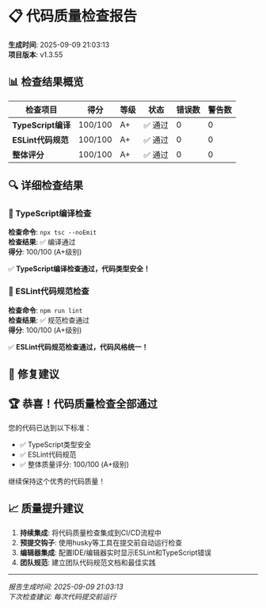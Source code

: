 # 📋 代码质量检查报告

**生成时间**: 2025-09-09 21:03:13  
**项目版本**: v1.3.55

## 📊 检查结果概览

| 检查项目 | 得分 | 等级 | 状态 | 错误数 | 警告数 |
|---------|------|------|------|--------|--------|
| **TypeScript编译** | 100/100 | A+ | ✅ 通过 | 0 | 0 |
| **ESLint代码规范** | 100/100 | A+ | ✅ 通过 | 0 | 0 |
| **整体评分** | 100/100 | A+ | ✅ 通过 | 0 | 0 |

## 🔍 详细检查结果

### 📝 TypeScript编译检查

**检查命令**: `npx tsc --noEmit`  
**检查结果**: ✅ 编译通过  
**得分**: 100/100 (A+级别)





✅ **TypeScript编译检查通过，代码类型安全！**

### 🔧 ESLint代码规范检查

**检查命令**: `npm run lint`  
**检查结果**: ✅ 规范检查通过  
**得分**: 100/100 (A+级别)



✅ **ESLint代码规范检查通过，代码风格统一！**

## 🎯 修复建议






## 🏆 恭喜！代码质量检查全部通过

您的代码已达到以下标准：
- ✅ TypeScript类型安全
- ✅ ESLint代码规范
- ✅ 整体质量评分: 100/100 (A+级别)

继续保持这个优秀的代码质量！


## 📈 质量提升建议

1. **持续集成**: 将代码质量检查集成到CI/CD流程中
2. **预提交钩子**: 使用husky等工具在提交前自动运行检查
3. **编辑器集成**: 配置IDE/编辑器实时显示ESLint和TypeScript错误
4. **团队规范**: 建立团队代码规范文档和最佳实践

---

*报告生成时间: 2025-09-09 21:03:13*  
*下次检查建议: 每次代码提交前运行*